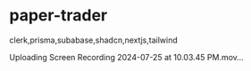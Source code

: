  # paper-trader
clerk,prisma,subabase,shadcn,nextjs,tailwind



Uploading Screen Recording 2024-07-25 at 10.03.45 PM.mov…

